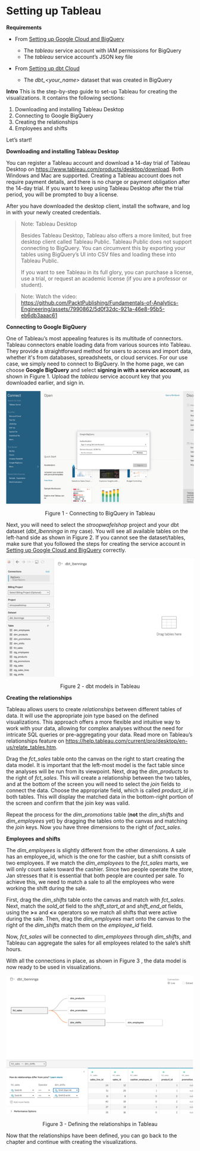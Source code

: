 # Setting up Tableau

**Requirements**
- From [Setting up Google Cloud and BigQuery](setting_up_gcp_and_bigquery.md)
    - The *tableau* service account with IAM permissions for BigQuery
    - The *tableau* service account’s JSON key file

- From [Setting up dbt Cloud](setting_up_dbt_cloud.md)
    - The *dbt_<your_name>* dataset that was created in BigQuery

**Intro**
This is the step-by-step guide to set-up Tableau for creating the visualizations. It contains the
following sections:

1. Downloading and installing Tableau Desktop
2. Connecting to Google BigQuery
3. Creating the relationships
4. Employees and shifts

Let’s start!

**Downloading and installing Tableau Desktop**

You can register a Tableau account and download a 14-day trial of Tableau Desktop on
https://www.tableau.com/products/desktop/download. Both Windows and Mac are
supported. Creating a Tableau account does not require payment details, and there is no
charge or payment obligation after the 14-day trial. If you want to keep using Tableau
Desktop after the trial period, you will be prompted to buy a license.

After you have downloaded the desktop client, install the software, and log in with your
newly created credentials.

>Note: Tableau Desktop
>
>Besides Tableau Desktop, Tableau also offers a more limited, but free desktop client called
Tableau Public. Tableau Public does not support connecting to BigQuery. You can
circumvent this by exporting your tables using BigQuery’s UI into CSV files and loading these
into Tableau Public.
>
>If you want to see Tableau in its full glory, you can purchase a license, use a trial, or request
an academic license (if you are a professor or student).


> Note: Watch the video:
> https://github.com/PacktPublishing/Fundamentals-of-Analytics-Engineering/assets/7990862/5d0f32dc-921a-46e8-95b5-eb6db3aaac61


**Connecting to Google BigQuery**

One of Tableau’s most appealing features is its multitude of connectors. Tableau connectors
enable loading data from various sources into Tableau. They provide a straightforward
method for users to access and import data, whether it's from databases, spreadsheets, or
cloud services. For our use case, we simply need to connect to BigQuery. In the home page,
we can choose **Google BigQuery** and select **signing in with a service account**, as
shown in Figure 1. Upload the *tableau* service account key that you downloaded earlier,
and sign in.

![Figure 1 - Connecting to BigQuery in Tableau](images/tableau/tableau_figure_1.png)
<p align="center">Figure 1 - Connecting to BigQuery in Tableau</p>


Next, you will need to select the *stroopwafelshop* project and your dbt dataset
(*dbt_lbenninga* in my case). You will see all available tables on the left-hand side as shown
in Figure 2. If you cannot see the dataset/tables, make sure that you followed the steps for creating the service account in [Setting up Google Cloud and BigQuery](setting_up_gcp_and_bigquery.md) correctly.

![Figure 2 - dbt models in Tableau](images/tableau/tableau_figure_2.png)
<p align="center">Figure 2 - dbt models in Tableau</p>

**Creating the relationships**

Tableau allows users to create *relationships* between different tables of data. It will use the
appropriate join type based on the defined visualizations. This approach offers a more
flexible and intuitive way to work with your data, allowing for complex analyses without the
need for intricate SQL queries or pre-aggregating your data. Read more on Tableau’s
relationships feature on https://help.tableau.com/current/pro/desktop/en-us/relate_tables.htm.

Drag the *fct_sales* table onto the canvas on the right to start creating the data model. It
is important that the left-most model is the fact table since the analyses will be run from its
viewpoint. Next, drag the *dim_products* to the right of *fct_sales*. This will create a
relationship between the two tables, and at the bottom of the screen you will need to
select the *join* fields to connect the data. Choose the appropriate field, which is called
*product_id* in both tables. This will display the matched data in the bottom-right portion
of the screen and confirm that the join key was valid.

Repeat the process for the *dim_promotions* table (**not** the *dim_shifts* and
*dim_employees* yet) by dragging the tables onto the canvas and matching the *join* keys.
Now you have three dimensions to the right of *fact_sales*.


**Employees and shifts**

The *dim_employees* is slightly different from the other dimensions. A sale has an
employee_id, which is the one for the cashier, but a shift consists of two employees. If
we match the *dim_employees* to the *fct_sales* marts, we will only count sales
toward the cashier. Since two people operate the store, Jan stresses that it is essential that
both people are counted per sale. To achieve this, we need to match a sale to all the
employees who were working the shift during the sale.

First, drag the *dim_shifts* table onto the canvas and match with *fct_sales*. Next,
match the *sold_at* field to the *shift_start_at* and *shift_end_at* fields, using
the **>=** and **<=** operators so we match all shifts that were active during the sale. Then, drag
the *dim_employees* mart onto the canvas to the right of the *dim_shifts* match them
on the *employee_id* field.

Now, *fct_sales* will be connected to *dim_employees* through *dim_shifts*, and
Tableau can aggregate the sales for all employees related to the sale’s shift hours.

With all the connections in place, as shown in Figure 3 , the data model is now ready to be
used in visualizations.

![Figure 3 - Defining the relationships in Tableau](images/tableau/tableau_figure_3.png)
<p align="center">Figure 3 - Defining the relationships in Tableau</p>

Now that the relationships have been defined, you can go back to the chapter and continue with creating the visualizations.


